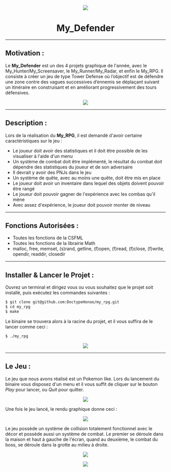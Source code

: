 <p align="center">
  <img src="https://user-images.githubusercontent.com/91092610/174764436-ad5db2d9-8418-4293-8646-82d410d70bc0.png" />
</p>
<h1 align="center">
   My_Defender
</h1>

---

## Motivation : 

Le **My_Defender** est un des 4 projets graphique de l'année, avec le My_Hunter/My_Screensaver, le My_Runner/My_Radar, et enfin le My_RPG. Il consiste à créer un jeu de type Tower Defense où l’objectif est de défendre une zone contre des vagues successives d’ennemis se déplaçant suivant un itinéraire en construisant et en améliorant progressivement des tours défensives.
<p align="center">
  <img src="https://user-images.githubusercontent.com/91092610/174764327-294dec7e-b8ec-4f8a-adb2-a4bc104b80ea.png"/>
</p>

---

## Description :

Lors de la réalisation du **My_RPG**, il est demandé d'avoir certaine caractéristiques sur le jeu : 
- Le joueur doit avoir des statistiques et il doit être possible de les visualiser à l'aide d'un menu
- Un système de combat doit être implémenté, le résultat du combat doit dépendre des statistiques du joueur et de son adversaire
- Il devrait y avoir des PNJs dans le jeu
- Un système de quête, avec au moins une quête, doit être mis en place
- Le joueur doit avoir un inventaire dans lequel des objets doivent pouvoir être rangé
- Le joueur doit pouvoir gagner de l'expérience avec les combas qu'il mène
- Avec assez d'expérience, le joueur doit pouvoir monter de niveau

---

## Fonctions Autorisées : 

- Toutes les fonctions de la CSFML
- Toutes les fonctions de la librairie Math
- malloc, free, memset, (s)rand, getline, (f)open, (f)read, (f)close, (f)write, opendir, readdir, closedir

---

## Installer & Lancer le Projet :

Ouvrez un terminal et dirigez vous ou vous souhaitez que le projet soit installé, puis exécutez les commandes suivantes : 
```bash
$ git clone git@github.com:DoctypeHonoo/my_rpg.git
$ cd my_rpg
$ make
```
Le binaire se trouvera alors à la racine du projet, et il vous suffira de le lancer comme ceci : 
```bash
$ ./my_rpg
```
<p align="center">
  <img src="https://user-images.githubusercontent.com/91092610/174756029-b3c80e79-a26a-419f-ad66-f43cd7f27ba9.png">
</p>

---

## Le Jeu : 

Le jeu que nous avons réalisé est un Pokemon like. Lors du lancement du binaire vous disposez d'un menu et il vous suffit de cliquer sur le bouton *Play* pour lancer, ou *Quit* pour quitter.
<p align="center">
  <img src="https://user-images.githubusercontent.com/91092610/174756708-5995d786-2970-47d9-8b4a-56cc003b2040.png">
</p>
Une fois le jeu lancé, le rendu graphique donne ceci : 
<p align="center">
  <img src="https://user-images.githubusercontent.com/91092610/174758130-cac31698-199f-4cc1-b1c7-94c66773131e.png">
</p>
Le jeu possède un système de collision totalement fonctionnel avec le décor et possède aussi un système de combat. Le premier se déroule dans la maison et haut à gauche de l'écran, quand au deuxième, le combat du boss, se déroule dans la grotte au milieu à droite.
<p align="center">
  <img src="https://user-images.githubusercontent.com/91092610/174759264-2d0758bb-c3dd-4a6e-a08e-9900e104f382.png">
</p>
<p align="center">
  <img src="https://user-images.githubusercontent.com/91092610/174759971-90c6c6dc-6231-4663-8927-0df57ebc7ca0.png">
</p>
